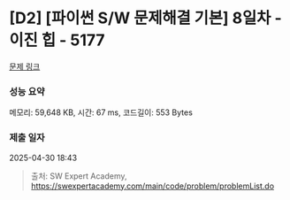 # [D2] [파이썬 S/W 문제해결 기본] 8일차 - 이진 힙 - 5177 

[문제 링크](https://swexpertacademy.com/main/code/problem/problemDetail.do?contestProbId=AWTa1f7q4kIDFAVT) 

### 성능 요약

메모리: 59,648 KB, 시간: 67 ms, 코드길이: 553 Bytes

### 제출 일자

2025-04-30 18:43



> 출처: SW Expert Academy, https://swexpertacademy.com/main/code/problem/problemList.do